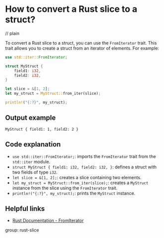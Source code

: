 # How to convert a Rust slice to a struct?
// plain

To convert a Rust slice to a struct, you can use the `FromIterator` trait. This trait allows you to create a struct from an iterator of elements. For example:

```rust
use std::iter::FromIterator;

struct MyStruct {
    field1: i32,
    field2: i32,
}

let slice = &[1, 2];
let my_struct = MyStruct::from_iter(slice);

println!("{:?}", my_struct);
```

## Output example

```
MyStruct { field1: 1, field2: 2 }
```

## Code explanation

- `use std::iter::FromIterator;`: imports the `FromIterator` trait from the `std::iter` module.
- `struct MyStruct { field1: i32, field2: i32, }`: defines a struct with two fields of type `i32`.
- `let slice = &[1, 2];`: creates a slice containing two elements.
- `let my_struct = MyStruct::from_iter(slice);`: creates a `MyStruct` instance from the slice using the `FromIterator` trait.
- `println!("{:?}", my_struct);`: prints the `MyStruct` instance.

## Helpful links
- [Rust Documentation - FromIterator](https://doc.rust-lang.org/std/iter/trait.FromIterator.html)

group: rust-slice